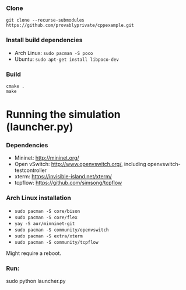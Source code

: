 ### Clone
```
git clone --recurse-submodules https://github.com/provablyprivate/cppexample.git
```

### Install build dependencies
* Arch Linux: `sudo pacman -S poco`
* Ubuntu: `sudo apt-get install libpoco-dev`

### Build
```
cmake . 
make
```
# Running the simulation (launcher.py)

### Dependencies
* Mininet: http://mininet.org/
* Open vSwitch: http://www.openvswitch.org/, including openvswitch-testcontroller
* xterm: https://invisible-island.net/xterm/
* tcpflow: https://github.com/simsong/tcpflow

### Arch Linux installation
* `sudo pacman -S core/bison`
* `sudo pacman -S core/flex`
* `yay -S aur/minninet-git`
* `sudo pacman -S community/openvswitch`
* `sudo pacman -S extra/xterm`
* `sudo pacman -S community/tcpflow`

Might require a reboot.

### Run:
sudo python launcher.py

